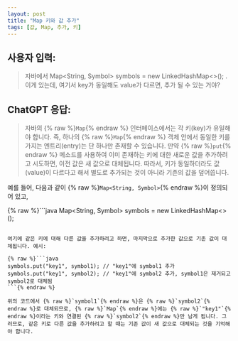```yaml
---
layout: post
title: "Map 키와 값 추가"
tags: [값, Map, 추가, 키]
---
```


## 사용자 입력:
> 자바에서 Map<String, Symbol> symbols = new LinkedHashMap<>(); .이게 있는데, 여기서 key가 동일해도 value가 다르면, 추가 될 수 있는 거야?

## ChatGPT 응답:
> 자바의 {% raw %}`Map`{% endraw %} 인터페이스에서는 각 키(key)가 유일해야 합니다. 즉, 하나의 {% raw %}`Map`{% endraw %} 객체 안에서 동일한 키를 가지는 엔트리(entry)는 단 하나만 존재할 수 있습니다. 만약 {% raw %}`put`{% endraw %} 메소드를 사용하여 이미 존재하는 키에 대한 새로운 값을 추가하려고 시도하면, 이전 값은 새 값으로 대체됩니다. 따라서, 키가 동일하더라도 값(value)이 다르다고 해서 별도로 추가되는 것이 아니라 기존의 값을 덮어씁니다.

예를 들어, 다음과 같이 {% raw %}`Map<String, Symbol>`{% endraw %}이 정의되어 있고,

{% raw %}```java
Map<String, Symbol> symbols = new LinkedHashMap<>();
```{% endraw %}

여기에 같은 키에 대해 다른 값을 추가하려고 하면, 마지막으로 추가한 값으로 기존 값이 대체됩니다. 예시:

{% raw %}```java
symbols.put("key1", symbol1); // "key1"에 symbol1 추가
symbols.put("key1", symbol2); // "key1"에 symbol2 추가, symbol1은 제거되고 symbol2로 대체됨
```{% endraw %}

위의 코드에서 {% raw %}`symbol1`{% endraw %}은 {% raw %}`symbol2`{% endraw %}로 대체되므로, {% raw %}`Map`{% endraw %}에는 {% raw %}`"key1"`{% endraw %}이라는 키와 연결된 {% raw %}`symbol2`{% endraw %}만 남게 됩니다. 그러므로, 같은 키로 다른 값을 추가하려고 할 때는 기존 값이 새 값으로 대체되는 것을 기억해야 합니다.

